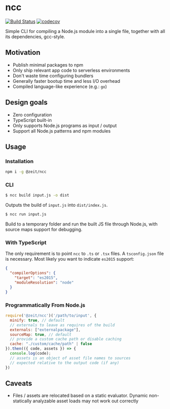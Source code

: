# ncc

[![Build Status](https://circleci.com/gh/zeit/ncc.svg?&style=shield)](https://circleci.com/gh/zeit/workflows/ncc)
[![codecov](https://codecov.io/gh/zeit/ncc/branch/master/graph/badge.svg)](https://codecov.io/gh/zeit/ncc)

Simple CLI for compiling a Node.js module into a single file,
together with all its dependencies, gcc-style.

## Motivation

- Publish minimal packages to npm
- Only ship relevant app code to serverless environments
- Don't waste time configuring bundlers
- Generally faster bootup time and less I/O overhead
- Compiled language-like experience (e.g.: `go`)

## Design goals

- Zero configuration
- TypeScript built-in
- Only supports Node.js programs as input / output
- Support all Node.js patterns and npm modules

## Usage

### Installation
```bash
npm i -g @zeit/ncc
```

### CLI

```bash
$ ncc build input.js -o dist
```

Outputs the build of `input.js` into `dist/index.js`.

```bash
$ ncc run input.js
```

Build to a temporary folder and run the built JS file through Node.js, with source maps support for debugging.

### With TypeScript

The only requirement is to point `ncc` to `.ts` or `.tsx` files. A `tsconfig.json`
file is necessary. Most likely you want to indicate `es2015` support:

```json
{
  "compilerOptions": {
    "target": "es2015",
    "moduleResolution": "node"
  }
}
```

### Programmatically From Node.js

```js
require('@zeit/ncc')('/path/to/input', {
  minify: true, // default
  // externals to leave as requires of the build
  externals: ["externalpackage"],
  sourceMap: true, // default
  // provide a custom cache path or disable caching
  cache: "./custom/cache/path" | false 
}).then(({ code, assets }) => {
  console.log(code);
  // assets is an object of asset file names to sources
  // expected relative to the output code (if any)
})
```

## Caveats

- Files / assets are relocated based on a static evaluator. Dynamic non-statically analyzable asset loads may not work out correctly
